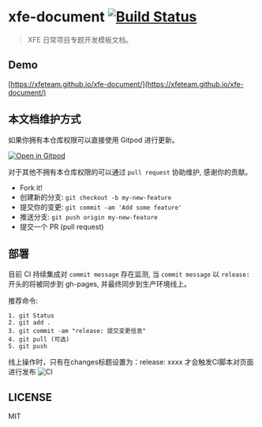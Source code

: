 # xfe-document [![Build Status](https://travis-ci.com/XFETeam/xfe-document.svg?branch=master)](https://travis-ci.com/XFETeam/xfe-document)

> XFE 日常项目专题开发模板文档。

## Demo

[https://xfeteam.github.io/xfe-document/](https://xfeteam.github.io/xfe-document/)

## 本文档维护方式

如果你拥有本仓库权限可以直接使用 Gitpod 进行更新。

[![Open in Gitpod](https://gitpod.io/button/open-in-gitpod.svg)](https://gitpod.io/#https://github.com/XFETeam/xfe-document)

对于其他不拥有本仓库权限的可以通过 `pull request` 协助维护, 感谢你的贡献。

- Fork it!
- 创建新的分支: `git checkout -b my-new-feature`
- 提交你的变更: `git commit -am 'Add some feature'`
- 推送分支: `git push origin my-new-feature`
- 提交一个 PR (pull request) 

## 部署

目前 CI 持续集成对 `commit message` 存在监测, 当 `commit message` 以 `release:` 开头的将被同步到 gh-pages, 并最终同步到生产环境线上。

推荐命令:

    1. git Status
    2. git add .
    3. git commit -am "release: 提交变更信息"
    4. git pull (可选)
    5. git push

线上操作时，只有在changes标题设置为：release: xxxx 才会触发CI脚本对页面进行发布
![CI](http://xfe.seasungame.com/assets/2021/01/06/xfe/ci.png)
## LICENSE

MIT
